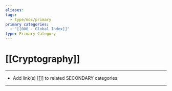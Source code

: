 ```yaml
---
aliases:
tags:
  - type/moc/primary
primary categories:
  - "[[000 - Global Index]]"
type: Primary Category
---
```

# [[Cryptography]]

***

* Add link(s) [[]] to related SECONDARY categories

***

